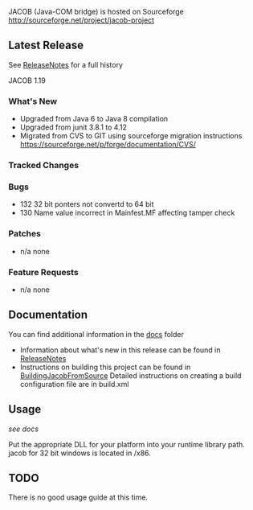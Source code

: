 JACOB (Java-COM bridge) is hosted on Sourceforge http://sourceforge.net/project/jacob-project

## Latest Release ##

See [ReleaseNotes](docs/ReleaseNotes.md) for a full history

JACOB 1.19
### What's New
* Upgraded from Java 6 to Java 8 compilation
* Upgraded from junit 3.8.1 to 4.12
* Migrated from CVS to GIT using sourceforge migration instructions https://sourceforge.net/p/forge/documentation/CVS/
### Tracked Changes
### Bugs
* 132	32 bit ponters not convertd to 64 bit
* 130	Name value incorrect in Mainfest.MF affecting tamper check
### Patches
* n/a	none
### Feature Requests
* n/a	none

## Documentation ##
You can find additional information in the [docs](docs) folder
* Information about what's new in this release can be found in [ReleaseNotes](docs/ReleaseNotes.md)
* Instructions on building this project can be found in [BuildingJacobFromSource](docs/BuildingJacobFromSource.md)
Detailed instructions on creating a build configuration file are in build.xml

## Usage ## 
_see docs_

Put the appropriate DLL for your platform into your runtime library path.
jacob for 32 bit windows is located in /x86.

## TODO ##
There is no good usage guide at this time.